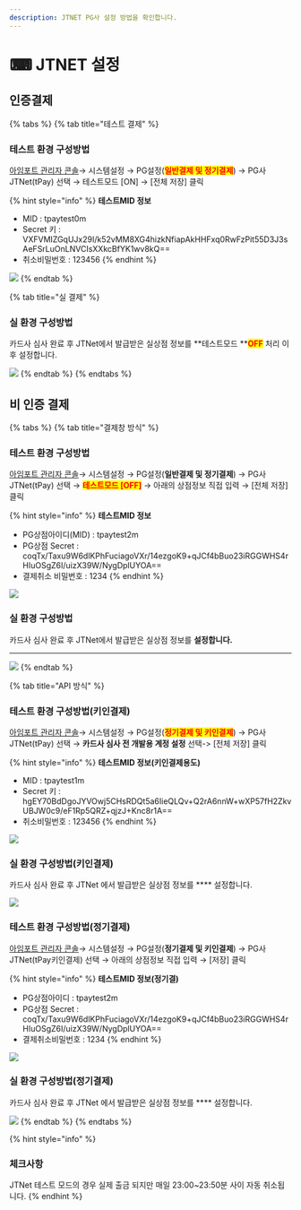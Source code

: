 ```yaml
---
description: JTNET PG사 설정 방법을 확인합니다.
---
```


# ⌨ JTNET 설정

## 인증결제

{% tabs %}
{% tab title="테스트 결제" %}
### 테스트 환경 구성방법

[아임포트 관리자 콘솔](https://admin.iamport.kr/)→ 시스템설정 → PG설정(<mark style="color:red;">**일반결제 및 정기결제**</mark>) → PG사 JTNet(tPay) 선택 → 테스트모드 \[ON] → \[전체 저장] 클릭



{% hint style="info" %}
**테스트MID 정보**

* MID : tpaytest0m&#x20;
* Secret 키 : VXFVMIZGqUJx29I/k52vMM8XG4hizkNfiapAkHHFxq0RwFzPit55D3J3sAeFSrLuOnLNVCIsXXkcBfYK1wv8kQ==&#x20;
* 취소비밀번호 : 123456
{% endhint %}



![](<../../../.gitbook/assets/image (20) (1).png>)
{% endtab %}

{% tab title="실 결제" %}
### **실** 환경 구성방법

카드사 심사 완료 후 JTNet에서 발급받은 실상점 정보를 **테스트모드 **<mark style="color:red;">**OFF**</mark> 처리 이후 설정합니다.



![](<../../../.gitbook/assets/image (16).png>)
{% endtab %}
{% endtabs %}

## 비 인증 결제&#x20;

{% tabs %}
{% tab title="결제창 방식" %}
### 테스트 환경 구성방법

[아임포트 관리자 콘솔](https://admin.iamport.kr/)→ 시스템설정 → PG설정(**일반결제 및 정기결제**) → PG사 JTNet(tPay) 선택 → <mark style="color:red;">**테스트모드 \[OFF]**</mark> → 아래의 상점정보 직접 입력 → \[전체 저장] 클릭



{% hint style="info" %}
**테스트MID 정보**

* PG상점아이디(MID) : tpaytest2m
* PG상점 Secret : coqTx/Taxu9W6dlKPhFuciagoVXr/14ezgoK9+qJCf4bBuo23iRGGWHS4rHIuOSgZ6I/uizX39W/NygDplUYOA==
* 결제취소 비밀번호 : 1234
{% endhint %}



![](<../../../.gitbook/assets/image (24).png>)

### **실** 환경 구성방법

카드사 심사 완료 후 JTNet에서 발급받은 실상점 정보를 **설정합니다.**

****

![](<../../../.gitbook/assets/image (22).png>)
{% endtab %}

{% tab title="API 방식" %}
### 테스트 환경 구성방법(키인결제)

[아임포트 관리자 콘솔](https://admin.iamport.kr/)→ 시스템설정 → PG설정(<mark style="color:red;">**정기결제 및 키인결제**</mark>) → PG사 JTNet(tPay) 선택 → **카드사 심사 전 개발용 계정 설정** 선택-> \[전체 저장] 클릭



{% hint style="info" %}
**테스트MID 정보(키인결제용도)**

* MID : tpaytest1m &#x20;
* Secret 키 : hgEY70BdDgoJYVOwj5CHsRDQt5a6IieQLQv+Q2rA6nnW+wXP57fH2ZkvUBJW0c9/eF1Rp5QRZ+qjzJ+Knc8r1A==&#x20;
* 취소비밀번호 : 123456
{% endhint %}



![](<../../../.gitbook/assets/image (27).png>)

### 실  환경 구성방법(키인결제)

카드사 심사 완료 후 JTNet 에서 발급받은 실상점 정보를 **** 설정합니다.



![](<../../../.gitbook/assets/image (7).png>)

### 테스트 환경 구성방법(**정기결제**)

[아임포트 관리자 콘솔](https://admin.iamport.kr/)→ 시스템설정 → PG설정(**정기결제 및 키인결제**) → PG사 JTNet(tPay키인결제) 선택 → 아래의 상점정보 직접 입력 → \[저장] 클릭



{% hint style="info" %}
**테스트MID 정보(정기결)**

* PG상점아이디 : tpaytest2m
* PG상점 Secret : coqTx/Taxu9W6dlKPhFuciagoVXr/14ezgoK9+qJCf4bBuo23iRGGWHS4rHIuOSgZ6I/uizX39W/NygDplUYOA==
* 결제취소비밀번호 : 1234
{% endhint %}



![](<../../../.gitbook/assets/image (12).png>)

### 실  환경 구성방법(정기결제)

카드사 심사 완료 후 JTNet 에서 발급받은 실상점 정보를 **** 설정합니다.



![](<../../../.gitbook/assets/image (6).png>)
{% endtab %}
{% endtabs %}



{% hint style="info" %}
### **체크사항**

JTNet 테스트 모드의 경우 실제 출금 되지만 매일 23:00\~23:50분 사이 자동 취소됩니다.
{% endhint %}
